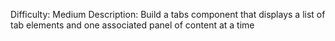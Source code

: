 Difficulty: Medium
Description: Build a tabs component that displays a list of tab elements and one associated panel of content at a time